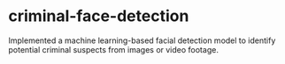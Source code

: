 # criminal-face-detection
Implemented a machine learning-based facial detection model to identify potential criminal suspects from images or video footage.
